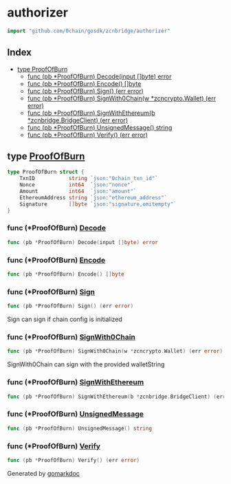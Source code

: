 <!-- Code generated by gomarkdoc. DO NOT EDIT -->

# authorizer

```go
import "github.com/0chain/gosdk/zcnbridge/authorizer"
```

## Index

- [type ProofOfBurn](<#ProofOfBurn>)
  - [func \(pb \*ProofOfBurn\) Decode\(input \[\]byte\) error](<#ProofOfBurn.Decode>)
  - [func \(pb \*ProofOfBurn\) Encode\(\) \[\]byte](<#ProofOfBurn.Encode>)
  - [func \(pb \*ProofOfBurn\) Sign\(\) \(err error\)](<#ProofOfBurn.Sign>)
  - [func \(pb \*ProofOfBurn\) SignWith0Chain\(w \*zcncrypto.Wallet\) \(err error\)](<#ProofOfBurn.SignWith0Chain>)
  - [func \(pb \*ProofOfBurn\) SignWithEthereum\(b \*zcnbridge.BridgeClient\) \(err error\)](<#ProofOfBurn.SignWithEthereum>)
  - [func \(pb \*ProofOfBurn\) UnsignedMessage\(\) string](<#ProofOfBurn.UnsignedMessage>)
  - [func \(pb \*ProofOfBurn\) Verify\(\) \(err error\)](<#ProofOfBurn.Verify>)


<a name="ProofOfBurn"></a>
## type [ProofOfBurn](<https://github.com/0chain/gosdk/blob/doc/initial/zcnbridge/authorizer/proofBurnTicket.go#L17-L23>)



```go
type ProofOfBurn struct {
    TxnID           string `json:"0chain_txn_id"`
    Nonce           int64  `json:"nonce"`
    Amount          int64  `json:"amount"`
    EthereumAddress string `json:"ethereum_address"`
    Signature       []byte `json:"signature,omitempty"`
}
```

<a name="ProofOfBurn.Decode"></a>
### func \(\*ProofOfBurn\) [Decode](<https://github.com/0chain/gosdk/blob/doc/initial/zcnbridge/authorizer/proofBurnTicket.go#L29>)

```go
func (pb *ProofOfBurn) Decode(input []byte) error
```



<a name="ProofOfBurn.Encode"></a>
### func \(\*ProofOfBurn\) [Encode](<https://github.com/0chain/gosdk/blob/doc/initial/zcnbridge/authorizer/proofBurnTicket.go#L25>)

```go
func (pb *ProofOfBurn) Encode() []byte
```



<a name="ProofOfBurn.Sign"></a>
### func \(\*ProofOfBurn\) [Sign](<https://github.com/0chain/gosdk/blob/doc/initial/zcnbridge/authorizer/proofBurnTicket.go#L62>)

```go
func (pb *ProofOfBurn) Sign() (err error)
```

Sign can sign if chain config is initialized

<a name="ProofOfBurn.SignWith0Chain"></a>
### func \(\*ProofOfBurn\) [SignWith0Chain](<https://github.com/0chain/gosdk/blob/doc/initial/zcnbridge/authorizer/proofBurnTicket.go#L74>)

```go
func (pb *ProofOfBurn) SignWith0Chain(w *zcncrypto.Wallet) (err error)
```

SignWith0Chain can sign with the provided walletString

<a name="ProofOfBurn.SignWithEthereum"></a>
### func \(\*ProofOfBurn\) [SignWithEthereum](<https://github.com/0chain/gosdk/blob/doc/initial/zcnbridge/authorizer/proofBurnTicket.go#L51>)

```go
func (pb *ProofOfBurn) SignWithEthereum(b *zcnbridge.BridgeClient) (err error)
```



<a name="ProofOfBurn.UnsignedMessage"></a>
### func \(\*ProofOfBurn\) [UnsignedMessage](<https://github.com/0chain/gosdk/blob/doc/initial/zcnbridge/authorizer/proofBurnTicket.go#L47>)

```go
func (pb *ProofOfBurn) UnsignedMessage() string
```



<a name="ProofOfBurn.Verify"></a>
### func \(\*ProofOfBurn\) [Verify](<https://github.com/0chain/gosdk/blob/doc/initial/zcnbridge/authorizer/proofBurnTicket.go#L33>)

```go
func (pb *ProofOfBurn) Verify() (err error)
```



Generated by [gomarkdoc](<https://github.com/princjef/gomarkdoc>)

